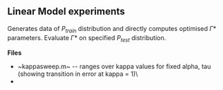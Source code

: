 ## **Linear Model experiments**

Generates data of $P_{train}$ distribution and directly computes optimised $\Gamma*$ parameters. 
Evaluate $\Gamma*$ on specified $P_{test}$ distribution. 

**Files**
- ~kappasweep.m~ -- ranges over kappa values for fixed alpha, tau (showing transition in error at kappa = 1)\
- 
